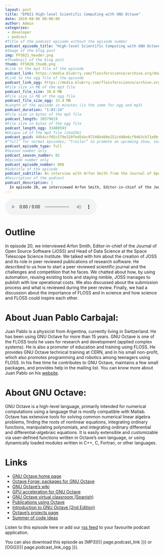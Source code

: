 ```yaml
---
layout: post
title: "EP021 High-level Scientific Computing with GNU Octave"
date: 2019-08-06 00:00:00
author: Admin
categories: 
 - developer
 - podcast
#Title of the podcast episode without the episode number
podcast_episode_title: "High-level Scientific Computing with GNU Octave"
#Image of the blog post
img: FFS021_header.png
#Thumbnail of the blog post
thumb: FFS020_thumb.png
#Link to the mp3 file of the episode
podcast_link: https://media.blubrry.com/flossforscience/archive.org/download/flossforscienceep020arfonsmithjoss/FLOSSforscience_EP020_Arfon_Smith_JOSS.mp3
#Link to the ogg file of the episode
podcast_link_ogg: https://media.blubrry.com/flossforscience/archive.org/download/flossforscienceep020arfonsmithjoss/FLOSSforscience_EP020_Arfon_Smith_JOSS.ogg
#File size in MB of the mp3 file
podcast_file_size: 30.6 MB
#File size in MB of the ogg file
podcast_file_size_ogg: 33.4 MB
#Length of the episode in minutes (is the same for ogg and mp3)
podcast_duration: "1:03:24"
#File size in bytes of the mp3 file
podcast_length: 30579819
#File size in bytes of the ogg file
podcast_length_ogg: 33408593
#Unique id of the mp3 file (sha256)
podcast_guid: 44b4ccf05c579e320fed5dac97246b460e251c4d0e6cf9463cb71e9bf12d5ed1
#“full” for normal episodes; “trailer” to promote an upcoming show, season, or episode; or “bonus” for extra content related to a show, season, or episode.
podcast_episode_type: full
#Season number only
podcast_season_number: 02
#Episode number only
podcast_episode_number: 008
#Subtitle of the episode 
podcast_subtitle: An interview with Arfon Smith from the Journal of Open Source Software
#Description of the podcast
podcast_description: |
  In episode 20, we interviewed Arfon Smith, Editor-in-chief of the Journal of Open Source Software (JOSS) and Head of Data Science at the Space Telescope Science Institute. We talked with him about the creation of JOSS and its role in peer reviewed publications of research software. He described to us how to start a peer reviewed scientific journal and the challenges and competition that he faces. We chatted about how, by using automation, reusing existing tools and staying nimble, JOSS manages to publish with low operational costs. We also discussed about the submission process and what is reviewed during the peer review. Finally, we had a discussion about the importance of FLOSS and  in science and how science and FLOSS could inspire each other. 
---
```


<audio controls>
  <source src="{{ page.podcast_link_ogg }}" type="audio/ogg">
  <source src="{{ page.podcast_link }}" type="audio/mpeg">
Your browser does not support the audio element.
</audio>

# Outline

In episode 20, we interviewed Arfon Smith, Editor-in-chief of the Journal of Open Source Software (JOSS) and Head of Data Science at the Space Telescope Science Institute. We talked with him about the creation of JOSS and its role in peer reviewed publications of research software. He described to us how to start a peer reviewed scientific journal and the challenges and competition that he faces. We chatted about how, by using automation, reusing existing tools and staying nimble, JOSS manages to publish with low operational costs. We also discussed about the submission process and what is reviewed during the peer review. Finally, we had a discussion about the importance of FLOSS and  in science and how science and FLOSS could inspire each other. 

# About Juan Pablo Carbajal:

Juan Pablo is a physicist from Argentina, currently living in Switzerland. He has been using GNU Octave for more than 15 years. GNU Octave is one of the FLOSS tools he uses for research and development (applied complex systems). He is also a promoter of education and training using FLOSS. He provides GNU Octave technical training at CERN, and in his small non-profit, which also promotes programming and robotics among teenagers using FLOSS. In his free time he contributes to GNU Octave, maintains a few small packages, and provides help in the mailing list. You can know more about Juan Pablo on his [website](https://sites.google.com/site/juanpicarbajal).

# About GNU Octave:

GNU Octave is a high-level language, primarily intended for numerical computations using a language that is mostly compatible with Matlab. Octave has extensive tools for solving common numerical linear algebra problems, finding the roots of nonlinear equations, integrating ordinary functions, manipulating polynomials, and integrating ordinary differential and differential-algebraic equations. It is easily extensible and customizable via user-defined functions written in Octave’s own language, or using dynamically loaded modules written in C++, C, Fortran, or other languages.

# Links

* [GNU Octave home page](www.octave.org)
* [Octave Forge: packages for GNU Octave](https://octave.sourceforge.io/)
* [GNU Octave’s wiki](https://wiki.octave.org)
* [GPU acceleration for GNU Octave](https://sourceforge.net/projects/octave-ocl/)
* [GNU Octave virtual classroom (Spanish)](https://sites.google.com/site/octavecole/)
* [Publications using Octave](https://wiki.octave.org/Publications_using_Octave)
* [Introduction to GNU Octave (2nd Edition)](https://www.lulu.com/shop/jason-lachniet/introduction-to-gnu-octave/paperback/product-23933033.html)
* [Octave’s projects page](https://wiki.octave.org/Projects)
* [Summer of code ideas](https://wiki.octave.org/Summer_of_Code_Project_Ideas)


Listen to this episode here or add our [rss feed](https://flossforscience.com/feed.xml) to your favourite podcast application. 

You can also download this episode as [MP3]({{ page.podcast_link }}) or [OGG]({{ page.podcast_link_ogg }}). 
